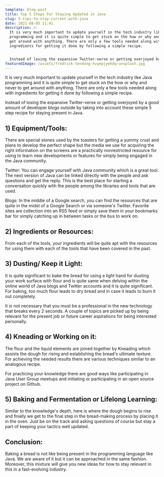 ```yaml
---
template: blog-post
title: Top 5 Steps For Staying Updated in Java
slug: 5-tips-to-stay-current-with-java
date: 2021-08-05 11:41
description: >-
  It is very much important to update yourself in the tech industry like Java
  programming and it is quite simple to get stuck on the how or why and never to
  get around with anything. There are only a few tools needed along with
  ingredients for getting it done by following a simple recipe.


  Instead of losing the expansive Twitter-verse or getting overjoyed by a good amount of developer blogs outside by taking into account these simple 5 step recipe for staying present in Java.
featuredImage: /assets/fredrick-tendong-hvyepjyehdq-unsplash.jpg
---
```

It is very much important to update yourself in the tech industry like Java programming and it is quite simple to get stuck on the how or why and never to get around with anything. There are only a few tools needed along with ingredients for getting it done by following a simple recipe.

Instead of losing the expansive Twitter-verse or getting overjoyed by a good amount of developer blogs outside by taking into account these simple 5 step recipe for staying present in Java.

## 1) Equipment/Tools:

There are special stones used by the toasters for getting a yummy crust and plans to develop the perfect shape but the media we use for acquiring the right information on the screens are a practically nonrestricted resource for using to learn new developments or features for simply being engaged in the Java community.

Twitter: You can engage yourself with Java community which is a great tool. The next version of Java can be linked directly with the people and ask questions and get the reply. This is the best place for starting a conversation quickly with the people among the libraries and tools that are used.

Blogs: In the middle of a Google search, you can find the resources that are quite in the midst of a Google Search or via someone's Twitter. Favorite sites are collection into an RSS feed or simply save them in your bookmarks bar for simply catching up in between tasks or the bus to work on.

## 2) Ingredients or Resources:

From each of the tools, your ingredients will be quite apt with the resources for using them with each of the tools that have been covered in the past.

## 3) Dusting/ Keep it Light:

It is quite significant to bake the bread for using a light hand for dusting your work surface with flour and is quite same when delving within the online world of Java blogs and Twitter accounts and it is quite significant. For baking, too much flour leads to dry bread and in case it leads to burn it out completely.

It is not necessary that you must be a professional in the new technology that breaks every 2 seconds. A couple of topics are picked up by being relevant for the present job or future career aspirations for being interested personally.

## 4) Kneading or Working on it:

The flour and the liquid elements are joined together by Kneading which assists the dough for rising and establishing the bread's ultimate texture. For achieving the needed results there are various techniques similar to an analogous recipe.

For practicing your knowledge there are good ways like participating in Java User Group meetups and initiating or participating in an open source project on Github.

## 5) Baking and Fermentation or Lifelong Learning:

Similar to the knowledge's depth, here is where the dough begins to rise and finally we get to the final step in the bread-making process by placing it in the oven. Just be on the track and asking questions of course but stay a part of keeping your tactics well updated.

## Conclusion:

Baking a bread is not like being present in the programming language like Java. We are aware of it but it can be approached in the same fashion. Moreover, this mixture will give you new ideas for how to stay relevant in this in a fast-evolving industry.